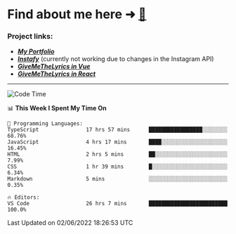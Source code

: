# Find about me here ➜ [🧑](https://pauabella.dev)

### Project links:
- ***[My Portfolio](https://pauabella.dev)***
- ***[Instafy](https://instafy.me)*** (currently not working due to changes in the Instagram API)
- ***[GiveMeTheLyrics in Vue](https://lyrics.pauabella.dev)***
- ***[GiveMeTheLyrics in React](https://pauabella.dev/GiveMeTheLyrics)***

---
<!--START_SECTION:waka-->
![Code Time](http://img.shields.io/badge/Code%20Time-1%2C125%20hrs%2015%20mins-blue)

📊 **This Week I Spent My Time On** 

```text
💬 Programming Languages: 
TypeScript               17 hrs 57 mins      █████████████████░░░░░░░░   68.76% 
JavaScript               4 hrs 17 mins       ████░░░░░░░░░░░░░░░░░░░░░   16.45% 
HTML                     2 hrs 5 mins        ██░░░░░░░░░░░░░░░░░░░░░░░   7.99% 
CSS                      1 hr 39 mins        █░░░░░░░░░░░░░░░░░░░░░░░░   6.34% 
Markdown                 5 mins              ░░░░░░░░░░░░░░░░░░░░░░░░░   0.35%

🔥 Editors: 
VS Code                  26 hrs 7 mins       █████████████████████████   100.0%

```


 Last Updated on 02/06/2022 18:26:53 UTC
<!--END_SECTION:waka-->
